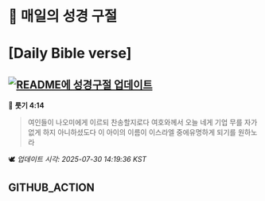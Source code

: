 # 🙏 매일의 성경 구절
# [Daily Bible verse]
## [![README에 성경구절 업데이트](https://github.com/DONGSUKA/first_test/actions/workflows/update-readme-bible.yml/badge.svg)](https://github.com/DONGSUKA/first_test/actions/workflows/update-readme-bible.yml)
<!-- START_BIBLE_VERSE -->
📖 **룻기 4:14**
> 여인들이 나오미에게 이르되 찬송할지로다 여호와께서 오늘 네게 기업 무를 자가 없게 하지 아니하셨도다 이 아이의 이름이 이스라엘 중에유명하게 되기를 원하노라

🕊️ _업데이트 시각: 2025-07-30 14:19:36 KST_
  <!-- END_BIBLE_VERSE -->
## GITHUB_ACTION

